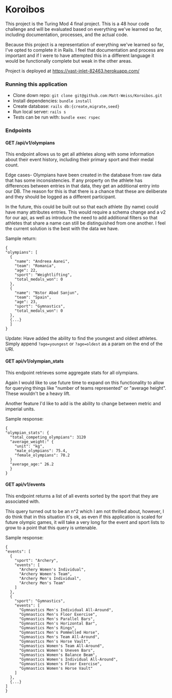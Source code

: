 # Koroibos

  This project is the Turing Mod 4 final project. This is a 48 hour code challenge and will be evaluated based on everything we've learned so far, including documentation, processes, and the actual code.

  Because this project is a representation of everything we've learned so far, I've opted to complete it in Rails. I feel that documentation and process are important and if I were to have attempted this in a different language it would be functionally complete but weak in the other areas.

  Project is deployed at https://vast-inlet-82463.herokuapp.com/


### Running this application

- Clone down repo: `git clone git@github.com:Matt-Weiss/Koroibos.git`
- Install dependencies: `bundle install`
- Create database: `rails db:{create,migrate,seed}`
- Run local server: `rails s`
- Tests can be run with: `bundle exec rspec`

### Endpoints

#### GET /api/v1/olympians

  This endpoint allows us to get all athletes along with some information about their event history, including their primary sport and their medal count.

  Edge cases- Olympians have been created in the database from raw data that has some inconsistencies. If any property on the athlete has differences between entries in that data, they get an additional entry into our DB. The reason for this is that there is a chance that these are deliberate and they should be logged as a different participant.

  In the future, this could be built out so that each athlete (by name) could have many attributes entries. This would require a schema change and a v2 for our api, as well as introduce the need to add additional filters so that athletes that share a name can still be distinguished from one another. I feel the current solution is the best with the data we have.

  Sample return:
  ```
  {
  "olympians": [
    {
      "name": "Andreea Aanei",
      "team": "Romania",
      "age": 22,
      "sport": "Weightlifting",
      "total_medals_won": 0
    },
    {
      "name": "Nstor Abad Sanjun",
      "team": "Spain",
      "age": 23,
      "sport": "Gymnastics",
      "total_medals_won": 0
    },
    {...}
    ]
  }
  ```

  Update:  Have added the ability to find the youngest and oldest athletes. Simply append `?age=youngest` or `?age=oldest` as a param on the end of the URI.

#### GET api/v1/olympian_stats

  This endpoint retrieves some aggregate stats for all olympians.

  Again I would like to use future time to expand on this functionality to allow for querying things like "number of teams represented" or "average height". These wouldn't be a heavy lift.

  Another feature I'd like to add is the ability to change between metric and imperial units.

  Sample response:
  ```
  {
  "olympian_stats": {
    "total_competing_olympians": 3120
    "average_weight:" {
      "unit": "kg",
      "male_olympians": 75.4,
      "female_olympians": 70.2
    }
    "average_age:" 26.2
    }
  }
  ```

#### GET api/v1/events

  This endpoint returns a list of all events sorted by the sport that they are associated with.

  This query turned out to be an n^2 which I am not thrilled about, however, I do think that in this situation it's ok, as even if this application is scaled for future olympic games, it will take a very long for the event and sport lists to grow to a point that this query is untenable.

  Sample response:
  ```
  {
  "events": [
    {
      "sport": "Archery",
      "events": [
        "Archery Women's Individual",
        "Archery Women's Team",
        "Archery Men's Individual",
        "Archery Men's Team"
      ]
    },
    {
      "sport": "Gymnastics",
      "events": [
        "Gymnastics Men's Individual All-Around",
        "Gymnastics Men's Floor Exercise",
        "Gymnastics Men's Parallel Bars",
        "Gymnastics Men's Horizontal Bar",
        "Gymnastics Men's Rings",
        "Gymnastics Men's Pommelled Horse",
        "Gymnastics Men's Team All-Around",
        "Gymnastics Men's Horse Vault",
        "Gymnastics Women's Team All-Around",
        "Gymnastics Women's Uneven Bars",
        "Gymnastics Women's Balance Beam",
        "Gymnastics Women's Individual All-Around",
        "Gymnastics Women's Floor Exercise",
        "Gymnastics Women's Horse Vault"
      ]
    },
    {...}
  ]
}
  ```
